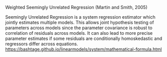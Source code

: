 Weighted Seemingly Unrelated Regression
(Martin and Smith, 2005)

Seemingly Unrelated Regression is a system regression estimator which jointly estimates multiple models. 
This allows joint hypothesis testing of parameters across models since the parameter covariance is robust to correlation of residuals across models. 
It can also lead to more precise parameter estimates if some residuals are conditionally homoskedastic and regressors differ across equations.
https://bashtage.github.io/linearmodels/system/mathematical-formula.html
